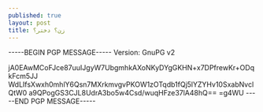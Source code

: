 ```yaml
---
published: true
layout: post
title: زن؟ دختر؟
---
```


-----BEGIN PGP MESSAGE-----
Version: GnuPG v2

jA0EAwMCoFJce87uuIJgyW7UbgmhkAXoNKyDYgGKHN+x7DPfrewKr+ODqkFcm5JJ
WdLIfsXwxh0mhlY6Qsn7MXrkmvgvPKOW1zOTqdb1fQj5lYZYHv10SxabNvclQtW0
a9QPogGS3CJL8UdrA3bo5w4Csd/wuqHFze37lA48hQ==
=g4WU
-----END PGP MESSAGE-----

